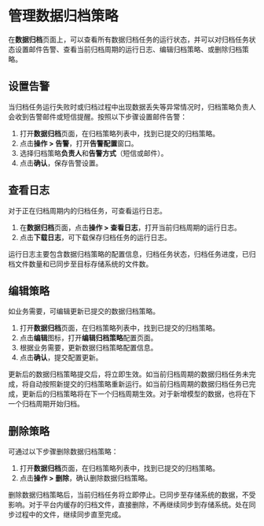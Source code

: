 # 管理数据归档策略
在**数据归档**页面上，可以查看所有数据归档任务的运行状态，并可以对归档任务状态设置邮件告警、查看当前归档周期的运行日志、编辑归档策略、或删除归档策略。

## 设置告警

当归档任务运行失败时或归档过程中出现数据丢失等异常情况时，归档策略负责人会收到告警邮件或短信提醒。按照以下步骤设置邮件告警：

1. 打开**数据归档**页面，在归档策略列表中，找到已提交的归档策略。
2. 点击**操作 > 告警**，打开**告警配置**窗口。
3. 选择归档策略**负责人**和**告警方式**（短信或邮件）。
4. 点击**确认**，保存告警设置。

## 查看日志

对于正在归档周期内的归档任务，可查看运行日志。

1. 在**数据归档**页面，点击**操作 > 查看日志**，打开当前归档周期的运行日志。
2. 点击**下载日志**，可下载保存归档任务的运行日志。

运行日志主要包含数据归档策略的配置信息，归档任务状态，归档任务进度，已归档文件数量和已同步至目标存储系统的文件数。

## 编辑策略

如业务需要，可编辑更新已提交的数据归档策略。

1. 打开**数据归档**页面，在归档策略列表中，找到已提交的归档策略。
2. 点击**编辑**图标，打开**编辑归档策略**配置页面。
3. 根据业务需要，更新数据归档策略配置信息。
4. 点击**确认**，提交配置更新。

更新后的数据归档策略提交后，将立即生效。如当前归档周期的数据归档任务未完成，将自动按照新提交的归档策略重新运行。如当前归档周期的数据归档任务已完成，更新后的归档策略将在下一个归档周期生效。对于新增模型的数据，也将在下一个归档周期开始归档。

## 删除策略

可通过以下步骤删除数据归档策略：

1. 打开**数据归档**页面，在归档策略列表中，找到已提交的归档策略。
2. 点击**操作 > 删除**，确认删除数据归档策略。

删除数据归档策略后，当前归档任务将立即停止。已同步至存储系统的数据，不受影响。对于平台内缓存的归档文件，直接删除，不再继续同步到存储系统。处在同步过程中的文件，继续同步直至完成。